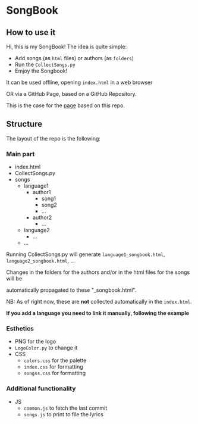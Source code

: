 # SongBook
## How to use it
Hi, this is my SongBook!
The idea is quite simple:
- Add songs (as `html` files) or authors (as `folders`) 
- Run the `CollectSongs.py`
- Emjoy the Songbook!

It can be used offline, opening `index.html` in a web browser

OR via a GitHub Page, based on a GitHub Repository.

This is the case for the [page](https://b-vitali.github.io/SongBook/) based on this repo.
## Structure
The layout of the repo is the following:

### Main part
- index.html
- CollectSongs.py
- songs
    - language1
        - author1
            - song1
            - song2
            - ...
        - author2
            - ...
    - language2
        - ...
    - ...

Running CollectSongs.py will generate `language1_songbook.html`, `language2_songbook.html`, ...

Changes in the folders for the authors and/or in the html files for the songs will be 

automatically propagated to these "_songbook.html".

NB: As of right now, these are **not** collected automatically in the `index.html`. 

**If you add a language you need to link it manually, following the example**

### Esthetics
- PNG for the logo
- `LogoColor.py` to change it
- CSS
    - `colors.css` for the palette
    - `index.css`  for formatting
    - `songss.css` for formatting

### Additional functionality
- JS
    - `common.js` to fetch the last commit
    - `songs.js`  to print to file the lyrics 

